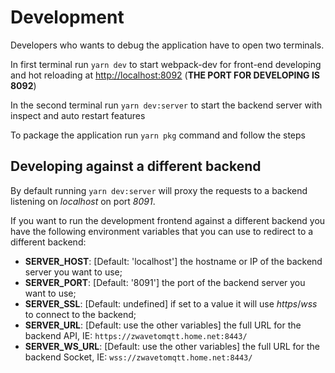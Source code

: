 # Development

Developers who wants to debug the application have to open two terminals.

In first terminal run `yarn dev` to start webpack-dev for front-end developing and hot reloading at <http://localhost:8092>
(**THE PORT FOR DEVELOPING IS 8092**)

In the second terminal run `yarn dev:server` to start the backend server with inspect and auto restart features

To package the application run `yarn pkg` command and follow the steps

## Developing against a different backend

By default running `yarn dev:server` will proxy the requests to a backend listening on _localhost_ on port _8091_.

If you want to run the development frontend against a different backend you have the following environment variables
that you can use to redirect to a different backend:

- **SERVER_HOST**: [Default: 'localhost'] the hostname or IP of the backend server you want to use;
- **SERVER_PORT**: [Default: '8091'] the port of the backend server you want to use;
- **SERVER_SSL**: [Default: undefined] if set to a value it will use _https_/_wss_ to connect to the backend;
- **SERVER_URL**: [Default: use the other variables] the full URL for the backend API, IE: `https://zwavetomqtt.home.net:8443/`
- **SERVER_WS_URL**: [Default: use the other variables] the full URL for the backend Socket, IE: `wss://zwavetomqtt.home.net:8443/`
